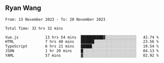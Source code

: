 ## Ryan Wang

<!--START_SECTION:waka-->

```txt
From: 13 November 2023 - To: 20 November 2023

Total Time: 32 hrs 32 mins

Vue.js            13 hrs 54 mins  ██████████▓░░░░░░░░░░░░░░   42.74 %
HTML              7 hrs 40 mins   ██████░░░░░░░░░░░░░░░░░░░   23.56 %
TypeScript        6 hrs 21 mins   █████░░░░░░░░░░░░░░░░░░░░   19.54 %
JSON              1 hr 20 mins    █░░░░░░░░░░░░░░░░░░░░░░░░   04.13 %
YAML              57 mins         ▓░░░░░░░░░░░░░░░░░░░░░░░░   02.92 %
```

<!--END_SECTION:waka-->
